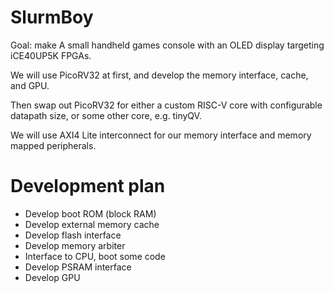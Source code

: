 # SlurmBoy
Goal: make A small handheld games console with an OLED display targeting iCE40UP5K FPGAs.

We will use PicoRV32 at first, and develop the memory interface, cache, and GPU.

Then swap out PicoRV32 for either a custom RISC-V core with configurable datapath size, or some other core, e.g. tinyQV.

We will use AXI4 Lite interconnect for our memory interface and memory mapped peripherals.

Development plan
================

- Develop boot ROM (block RAM)
- Develop external memory cache
- Develop flash interface
- Develop memory arbiter
- Interface to CPU, boot some code
- Develop PSRAM interface
- Develop GPU
